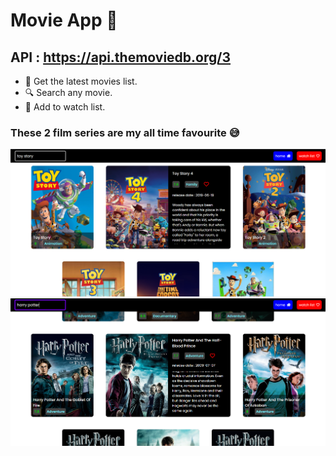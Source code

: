 # Movie App 🍿

## API : https://api.themoviedb.org/3

- 🍿 Get the latest movies list.
- 🔍 Search any movie.
- 🧡 Add to watch list.

### These 2 film series are my all time favourite 😅

<img src="./img-1.png">

<img src="./img-2.png">
